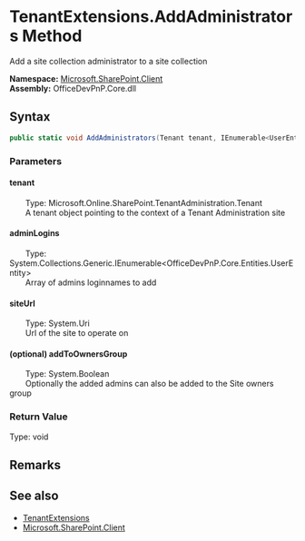 # TenantExtensions.AddAdministrators Method  
 Add a site collection administrator to a site collection   

**Namespace:** [Microsoft.SharePoint.Client](Microsoft.SharePoint.Client.md)  
**Assembly:** OfficeDevPnP.Core.dll  
## Syntax
```C#
public static void AddAdministrators(Tenant tenant, IEnumerable<UserEntity> adminLogins, Uri siteUrl, Boolean addToOwnersGroup)
```
### Parameters
#### tenant  
&emsp;&emsp;Type: Microsoft.Online.SharePoint.TenantAdministration.Tenant  
&emsp;&emsp;A tenant object pointing to the context of a Tenant Administration site  

  

#### adminLogins  
&emsp;&emsp;Type: System.Collections.Generic.IEnumerable<OfficeDevPnP.Core.Entities.UserEntity>  
&emsp;&emsp;Array of admins loginnames to add  

  

#### siteUrl  
&emsp;&emsp;Type: System.Uri  
&emsp;&emsp;Url of the site to operate on  

  

#### (optional) addToOwnersGroup  
&emsp;&emsp;Type: System.Boolean  
&emsp;&emsp;Optionally the added admins can also be added to the Site owners group  

  

### Return Value
Type: void  

## Remarks
  
## See also
- [TenantExtensions](Microsoft.SharePoint.Client.TenantExtensions.md) 
- [Microsoft.SharePoint.Client](Microsoft.SharePoint.Client.md) 
